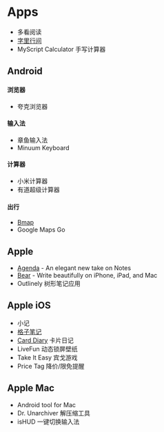 # Apps

* 多看阅读
* [字里行间](https://zi.com/)
* MyScript Calculator 手写计算器

## Android

#### 浏览器

* 夸克浏览器

#### 输入法

* 章鱼输入法
* Minuum Keyboard

#### 计算器

* 小米计算器
* 有道超级计算器

#### 出行

* [Bmap](http://www.bmap.top/)
* Google Maps Go

## Apple

* [Agenda](https://agenda.com/) - An elegant new take on Notes
* [Bear](http://www.bear-writer.com/) - Write beautifully on iPhone, iPad, and Mac
* Outlinely 树形笔记应用

## Apple iOS

* 小记
* [格子笔记](https://note.sumi.io/)
* [Card Diary](https://carddiary.me) 卡片日记
* LiveFun 动态锁屏壁纸
* Take It Easy 宾戈游戏
* Price Tag 降价/限免提醒

## Apple Mac

* Android tool for Mac
* Dr. Unarchiver 解压缩工具
* isHUD 一键切换输入法

